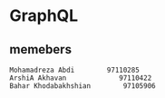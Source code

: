 # GraphQL

## memebers 

    Mohamadreza Abdi		97110285
    ArshiA Akhavan             97110422
    Bahar Khodabakhshian		97105906
